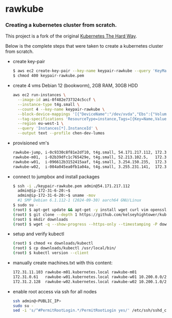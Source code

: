# rawkube

### Creating a kubernetes cluster from scratch.
This project is a fork of the original [Kubernetes The Hard Way](https://github.com/kelseyhightower/kubernetes-the-hard-way).

Below is the complete steps that were taken to create a kubernetes cluster from scratch.


* create key-pair
  ```bash
  $ aws ec2 create-key-pair --key-name keypair-rawkube --query 'KeyMaterial' --output text > keypair-rawkube.pem --profile chen-dev-lumos
  $ chmod 400 keypair-rawkube.pem
  ```

* create 4 vms Debian 12 (bookworm), 2GB RAM, 30GB HDD
  ```bash
  aws ec2 run-instances \
    --image-id ami-0f482e737324c5ccf \
    --instance-type t4g.small \
    --count 4 --key-name keypair-rawkube \
    --block-device-mappings '[{"DeviceName":"/dev/xvda","Ebs":{"VolumeSize":30,"VolumeType":"gp3"}}]' \
    --tag-specifications 'ResourceType=instance,Tags=[{Key=Name,Value=k8s-node}]' \
    --region eu-west-1 \
    --query 'Instances[*].InstanceId' \
    --output text --profile chen-dev-lumos
  ```
* provisioned vm's
  ```bash
  rawkube-jump, i-0c9330c8f81e2df10, t4g.small, 54.171.217.112, 172.31.6.20
  rawkube-m01,  i-02b39dfc1c765429e, t4g.small, 52.213.102.5,   172.31.11.103
  rawkube-w01,  i-096612b3152415aaf, t4g.small, 3.254.150.235,  172.31.0.61
  rawkube-w02,  i-004a045ea0fb1a04a, t4g.small, 3.255.231.141,  172.31.2.128
  ```

* connect to jumpbox and install packages
  ```bash
  $ ssh -i ./keypair-rawkube.pem admin@54.171.217.112                                                                                                                                ✔  13:54:03 
    admin@ip-172-31-6-20:~$
    admin@ip-172-31-6-20:~$ uname -mov
    #1 SMP Debian 6.1.112-1 (2024-09-30) aarch64 GNU/Linux
  $ sudo su -
  (root) $ apt-get update && apt-get -y install wget curl vim openssl git
  (root) $ git clone --depth 1 https://github.com/kelseyhightower/kubernetes-the-hard-way.git
  (root) $ mkdir downloads
  (root) $ wget -q --show-progress --https-only --timestamping -P downloads -i downloads.txt
  ```

* setup and verify kubectl
  ```bash
  (root) $ chmod +x downloads/kubectl
  (root) $ cp downloads/kubectl /usr/local/bin/
  (root) $ kubectl version --client
  ```
* manually create machines.txt with this content:
  ```bash
  172.31.11.103 rawkube-m01.kubernetes.local rawkube-m01
  172.31.0.61   rawkube-w01.kubernetes.local rawkube-w01 10.200.0.0/24
  172.31.2.128  rawkube-w02.kubernetes.local rawkube-w02 10.200.1.0/24
  ```
* enable root access via ssh for all nodes
  ```bash
  ssh admin@<PUBLIC_IP>
  sudo su -
  sed -i 's/^#PermitRootLogin.*/PermitRootLogin yes/' /etc/ssh/sshd_config && systemctl restart sshd
  ```



